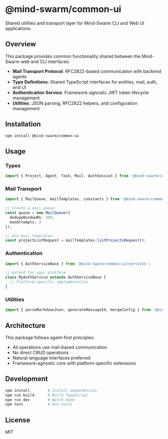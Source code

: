 # @mind-swarm/common-ui

Shared utilities and transport layer for Mind-Swarm CLI and Web UI applications.

## Overview

This package provides common functionality shared between the Mind-Swarm web and CLI interfaces:

- **Mail Transport Protocol**: RFC2822-based communication with backend agents
- **Type Definitions**: Shared TypeScript interfaces for entities, mail, auth, and UI
- **Authentication Service**: Framework-agnostic JWT token lifecycle management
- **Utilities**: JSON parsing, RFC2822 helpers, and configuration management

## Installation

```bash
npm install @mind-swarm/common-ui
```

## Usage

### Types

```typescript
import { Project, Agent, Task, Mail, AuthSession } from '@mind-swarm/common-ui/types';
```

### Mail Transport

```typescript
import { MailQueue, mailTemplates, constants } from '@mind-swarm/common-ui/transport';

// Create a mail queue
const queue = new MailQueue({
  dedupeWindowMs: 500,
  maxAttempts: 3
});

// Use mail templates
const projectListRequest = mailTemplates.listProjectsRequest();
```

### Authentication

```typescript
import { AuthServiceBase } from '@mind-swarm/common-ui/services';

// Extend for your platform
class MyAuthService extends AuthServiceBase {
  // Platform-specific implementation
}
```

### Utilities

```typescript
import { parseMarkdownJson, generateMessageId, mergeConfig } from '@mind-swarm/common-ui/utils';
```

## Architecture

This package follows agent-first principles:
- All operations use mail-based communication
- No direct CRUD operations
- Natural language interfaces preferred
- Framework-agnostic core with platform-specific extensions

## Development

```bash
npm install        # Install dependencies
npm run build      # Build TypeScript
npm run dev        # Watch mode
npm test           # Run tests
```

## License

MIT